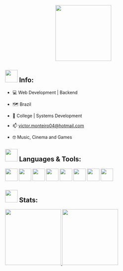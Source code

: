 
<div align="center">
  <img height="180em" src="https://media.tenor.com/nSP-290dh3UAAAAC/anime-musioc.gif"/>
</div>

<h2>
  <img src="https://www.icegif.com/wp-content/uploads/2022/04/icegif-1181.gif" width="40px">
  Info:
</h2>

- 💻 Web Development | Backend

- 🗺 Brazil

- 📖 College | Systems Development

- 📫 victor.monteiro04@hotmail.com

- 🤓 Music, Cinema and Games
  
<h2>
  <img src="https://www.icegif.com/wp-content/uploads/2022/04/icegif-1181.gif" width="40px">
  Languages & Tools:
</h2>

<div>
  <img align="center" height="40" src="https://cdn.jsdelivr.net/gh/devicons/devicon/icons/javascript/javascript-original.svg" />
  <img align="center" height="40" src="https://cdn.jsdelivr.net/gh/devicons/devicon/icons/react/react-original.svg" />
  <img align="center" height="40" src="https://cdn.jsdelivr.net/gh/devicons/devicon/icons/html5/html5-original.svg" />
  <img align="center" height="40" src="https://cdn.jsdelivr.net/gh/devicons/devicon/icons/css3/css3-original.svg" />
  <img align="center" height="40" src="https://cdn.jsdelivr.net/gh/devicons/devicon/icons/python/python-original.svg" />
  <img align="center" height="40" src="https://cdn.jsdelivr.net/gh/devicons/devicon/icons/django/django-plain.svg" />
  <img align="center" height="40" src="https://cdn.jsdelivr.net/gh/devicons/devicon/icons/mysql/mysql-original.svg" />
  <img align="center" height="40" src="https://cdn.jsdelivr.net/gh/devicons/devicon/icons/sqlite/sqlite-original.svg" />
</div>

<h2>
  <img src="https://www.icegif.com/wp-content/uploads/2022/04/icegif-1181.gif" width="40px">
  Stats:
</h2>

<div>
  <a href="https://github.com/victorxa4">
  <img height="180em" src="https://github-readme-stats.vercel.app/api?username=victorxa4&show_icons=true&theme=merko&include_all_commits=true&count_private=true"/>
  <img height="180em" src="https://github-readme-stats.vercel.app/api/top-langs/?username=victorxa4&layout=compact&langs_count=7&theme=merko"/>
</div>
